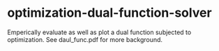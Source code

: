 # optimization-dual-function-solver

Emperically evaluate as well as plot a dual function subjected to optimization. See daul_func.pdf for more background.
